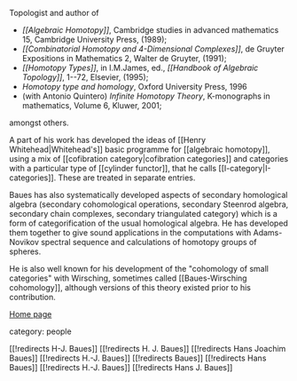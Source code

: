 Topologist and author of 

*  _[[Algebraic Homotopy]]_, Cambridge studies in advanced mathematics 15, Cambridge University Press, (1989); 
*  _[[Combinatorial Homotopy and 4-Dimensional Complexes]]_, de Gruyter Expositions in Mathematics 2, Walter de Gruyter, (1991);
*  _[[Homotopy Types]]_, in I.M.James, ed., _[[Handbook of Algebraic Topology]]_, 1--72, Elsevier, (1995);
*  _Homotopy type and homology_, Oxford University Press, 1996
* (with Antonio Quintero) _Infinite Homotopy Theory_,  K-monographs in mathematics, Volume 6, Kluwer, 2001;

amongst others.

A part of his work has developed the ideas of  [[Henry Whitehead|Whitehead's]] basic programme for [[algebraic homotopy]], using a mix of [[cofibration category|cofibration categories]] and categories with a particular type of [[cylinder functor]], that he calls [[I-category|I-categories]]. These are treated in separate entries. 

Baues has also systematically developed aspects of secondary homological algebra (secondary cohomological operations, secondary Steenrod algebra, secondary chain complexes, secondary triangulated category) which is a form of categorification of the usual homological algebra. He has developed them together to give sound applications in the computations with Adams-Novikov spectral sequence and calculations of homotopy groups of spheres. 

He is also well known for his development of the "cohomology of small categories" with Wirsching, sometimes called [[Baues-Wirsching cohomology]], although versions of this theory existed prior to his contribution.

[Home page](http://www.mpim-bonn.mpg.de/Research/People/Senior+Researchers/Baues,+H.-J./)


category: people

[[!redirects H-J. Baues]]
[[!redirects H. J. Baues]]
[[!redirects Hans Joachim Baues]]
[[!redirects H.-J. Baues]]
[[!redirects Baues]]
[[!redirects Hans Baues]]
[[!redirects H.-J. Baues]]
[[!redirects Hans J. Baues]]